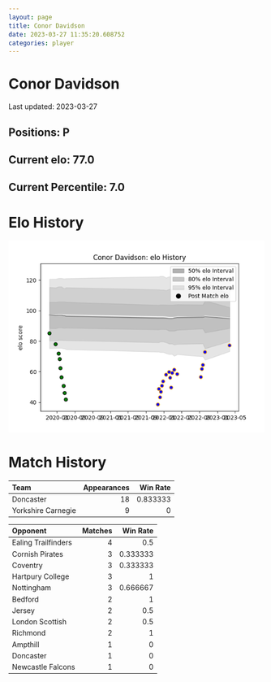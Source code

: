 ```yaml
---  
layout: page  
title: Conor Davidson  
date: 2023-03-27 11:35:20.608752  
categories: player  
---
```

# Conor Davidson


Last updated: 2023-03-27
## Positions: P

## Current elo: 77.0

## Current Percentile: 7.0

# Elo History


![elo history](history_ConorDavidson.png)
# Match History


| Team               |   Appearances |   Win Rate |
|:-------------------|--------------:|-----------:|
| Doncaster          |            18 |   0.833333 |
| Yorkshire Carnegie |             9 |   0        |

| Opponent            |   Matches |   Win Rate |
|:--------------------|----------:|-----------:|
| Ealing Trailfinders |         4 |   0.5      |
| Cornish Pirates     |         3 |   0.333333 |
| Coventry            |         3 |   0.333333 |
| Hartpury College    |         3 |   1        |
| Nottingham          |         3 |   0.666667 |
| Bedford             |         2 |   1        |
| Jersey              |         2 |   0.5      |
| London Scottish     |         2 |   0.5      |
| Richmond            |         2 |   1        |
| Ampthill            |         1 |   0        |
| Doncaster           |         1 |   0        |
| Newcastle Falcons   |         1 |   0        |